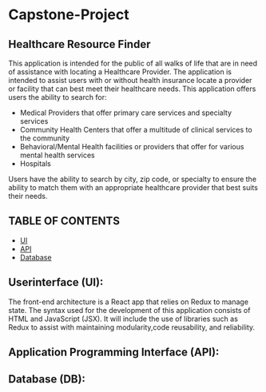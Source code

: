 # Capstone-Project
## Healthcare Resource Finder

This application is intended for the public of all walks of life that are in need of assistance with locating a Healthcare Provider.  The application
is intended to assist users with or without health insurance locate a provider or facility that can best meet their healthcare needs.  This application
offers users the ability to search for:

- Medical Providers that offer primary care services and specialty services
- Community Health Centers that offer a multitude of clinical services to the community
- Behavioral/Mental Health facilities or providers that offer for various mental health services
- Hospitals

Users have the ability to search by city, zip code, or specialty to ensure the ability to match them with an appropriate healthcare provider that best suits their needs.

## TABLE OF CONTENTS

- [UI](#Userinterface)
- [API](#API)
- [Database](#Database)

## Userinterface (UI):
The front-end architecture is a React app that relies on Redux to manage state. The syntax used for the development of this application consists of HTML and JavaScript (JSX). It will include the use of libraries such as Redux to assist with maintaining modularity,code reusability, and reliability.

## Application Programming Interface (API):


## Database (DB):